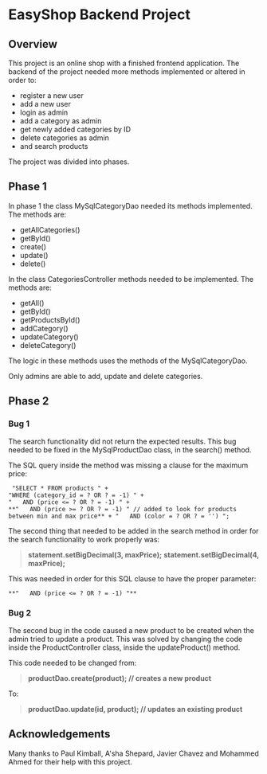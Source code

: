 # EasyShop Backend Project

## Overview

This project is an online shop with a finished frontend application. 
The backend of the project needed more methods implemented or altered in order to:
- register a new user
- add a new user
- login as admin
- add a category as admin
- get newly added categories by ID
- delete categories as admin
- and search products

The project was divided into phases. 
## Phase 1

In phase 1 the class MySqlCategoryDao needed its methods implemented.
The methods are:
- getAllCategories()
- getById()
- create()
- update()
- delete()

In the class CategoriesController methods needed to be implemented. 
The methods are:
- getAll()
- getById()
- getProductsById()
- addCategory()
- updateCategory()
- deleteCategory()

The logic in these methods uses the methods of the MySqlCategoryDao.

Only admins are able to add, update and delete categories. 

## Phase 2

### Bug 1

The search functionality did not return the expected results. 
This bug needed to be fixed in the MySqlProductDao class, in the search() method. 

The SQL query inside the method was missing a clause for the maximum price:

     "SELECT * FROM products " +
    "WHERE (category_id = ? OR ? = -1) " +
    "   AND (price <= ? OR ? = -1) " +
    **"   AND (price >= ? OR ? = -1) " // added to look for products between min and max price** + "   AND (color = ? OR ? = '') ";

The second thing that needed to be added in the search method in order for the search functionality to work properly was:
> **statement.setBigDecimal(3, maxPrice);**
**statement.setBigDecimal(4, maxPrice);**

This was needed in order for this SQL clause to have the proper parameter:

    **"   AND (price <= ? OR ? = -1) "**

### Bug 2

The second bug in the code caused a new product to be created when the admin tried to update a product. 
This was solved by changing the code inside the ProductController class, inside the updateProduct() method. 

This code needed to be changed from:
> **productDao.create(product); // creates a new product**

To:
> **productDao.update(id, product); // updates an existing product**

## Acknowledgements

Many thanks to Paul Kimball, A'sha Shepard, Javier Chavez and Mohammed Ahmed for their help with this project. 

